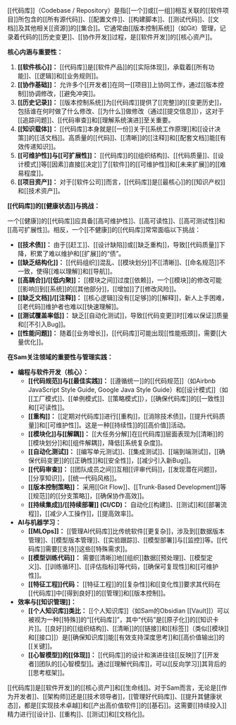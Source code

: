 [[代码库]]（Codebase / Repository）是指[[一个]]或[[一组]]相互关联的[[软件项目]]所包含的[[所有源代码]]、[[配置文件]]、[[构建脚本]]、[[测试代码]]、[[文档]]及其他相关[[资源]]的[[集合]]。它通常由[[版本控制系统]]（如Git）管理，记录着代码的[[历史变更]]、[[协作开发]]过程，是[[软件开发]]的[[核心资产]]。

**核心内涵与重要性：**

1.  **[[软件核心]]：** [[代码库]]是[[软件产品]]的[[实际体现]]，承载着[[所有功能]]、[[逻辑]]和[[业务规则]]。
2.  **[[协作基础]]：** 允许多个[[开发者]]在同一[[项目]]上协同工作，通过[[版本控制]]协调修改，[[避免冲突]]。
3.  **[[历史记录]]：** [[版本控制系统]]为[[代码库]]提供了[[完整]]的[[变更历史]]，包括谁在何时做了什么修改、[[为什么]]做修改（通过[[提交信息]]），这对于[[追踪问题]]、[[代码审查]]和[[理解系统演进]]至关重要。
4.  **[[知识载体]]：** [[代码库]]本身就是[[一份]]关于[[系统工作原理]]和[[设计决策]]的[[活文档]]。高质量的[[代码]]、[[清晰]]的[[注释]]和[[配套文档]]能[[有效传递知识]]。
5.  **[[可维护性]]与[[可扩展性]]：** [[代码库]]的[[组织结构]]、[[代码质量]]、[[设计模式]]等[[因素]]直接[[决定]]了[[软件]]的[[可维护性]]和[[未来扩展]]的[[难易程度]]。
6.  **[[项目资产]]：** 对于[[软件公司]]而言，[[代码库]]是[[最核心]]的[[知识产权]]和[[技术资产]]。

**[[代码库]]的[[健康状态]]与挑战：**

一个[[健康]]的[[代码库]]应具备[[高可维护性]]、[[高可读性]]、[[高可测试性]]和[[高可扩展性]]。相反，一个[[不健康]]的[[代码库]]常常面临以下挑战：

*   **[[技术债]]：** 由于[[赶工]]、[[设计缺陷]]或[[缺乏重构]]，导致[[代码质量]]下降，积累了难以维护和[[扩展]]的“债”。
*   **[[缺乏结构化]]：** [[代码组织]]混乱、[[模块划分]]不[[清晰]]、[[命名规范]]不一致，使得[[难以理解]]和[[导航]]。
*   **[[高耦合]]/[[低内聚]]：** [[模块之间]]过度[[依赖]]，一个[[模块]]的修改可能[[影响]]到[[系统]]的[[其他部分]]，[[增加]]了[[修改风险]]。
*   **[[缺乏文档]]/[[注释]]：** [[核心逻辑]]没有[[足够]]的[[解释]]，新人上手困难，[[老代码]]维护者也难以[[快速理解]]。
*   **[[测试覆盖率低]]：** 缺乏[[自动化测试]]，导致[[代码变更]]时[[难以保证]]质量和[[不引入Bug]]。
*   **[[性能问题]]：** 随着[[业务增长]]，[[代码库]]可能出现[[性能瓶颈]]，需要[[大量优化]]。

**在Sam关注领域的重要性与管理实践：**

*   **编程与软件开发（核心）：**
    *   **[[代码规范]]与[[最佳实践]]：** [[遵循统一]]的[[代码规范]]（如Airbnb JavaScript Style Guide, Google Java Style Guide）和[[设计模式]]（如[[工厂模式]]、[[单例模式]]、[[策略模式]]），[[确保代码库]]的[[一致性]]和[[可读性]]。
    *   **[[重构]]：** [[定期对代码库]]进行[[重构]]，[[消除技术债]]，[[提升代码质量]]和[[可维护性]]。这是一种[[持续性]]的[[高价值]]活动。
    *   **[[模块化]]与[[解耦]]：** [[大任务分解]]在[[代码库]]层面表现为[[清晰]]的[[模块划分]]和[[组件解耦]]，降低[[系统复杂度]]。
    *   **[[自动化测试]]：** [[编写单元测试]]、[[集成测试]]、[[端到端测试]]，[[确保代码变更]]的[[正确性]]和[[安全性]]，[[减少引入新Bug]]。
    *   **[[代码审查]]：** [[团队成员之间]]互相[[评审代码]]，[[发现潜在问题]]，[[分享知识]]，[[统一代码风格]]。
    *   **[[版本控制策略]]：** 采用[[Git Flow]]、[[Trunk-Based Development]]等[[规范]]的[[分支策略]]，[[确保协作高效]]。
    *   **[[持续集成]]/[[持续部署]] (CI/CD)：** 自动化[[构建]]、[[测试]]和[[部署流程]]，[[减少人工操作]]，[[提高效率]]。
*   **AI与机器学习：**
    *   **[[MLOps]]：** [[管理AI代码库]]比传统软件[[更复杂]]，涉及到[[数据版本管理]]、[[模型版本管理]]、[[实验跟踪]]、[[模型部署]]与[[监控]]等。[[代码库]]需要[[支持]]这些[[特殊需求]]。
    *   **[[模型训练代码]]：** 需要[[清晰]]地[[组织]]数据[[预处理]]、[[模型定义]]、[[训练循环]]、[[评估指标]]等代码，[[确保可复现性]]和[[可维护性]]。
    *   **[[特征工程]]代码：** [[特征工程]]的[[复杂性]]和[[变化性]]要求其代码在[[代码库]]中[[得到良好]]的[[管理]]和[[版本控制]]。
*   **效率与[[知识管理]]：**
    *   **[[个人知识库]]类比：** [[个人知识库]]（如Sam的Obsidian [[Vault]]）可以被视为一种[[特殊]]的“[[代码库]]”，其中“代码”是[[原子化]]的[[知识卡片]]。[[良好]]的[[组织结构]]、[[清晰]]的[[链接]]和[[标签]]（类似[[模块]]和[[接口]]）是[[确保知识库]]能[[有效支持深度思考]]和[[高价值输出]]的[[关键]]。
    *   **[[心智模型]]的[[体现]]：** [[代码库]]的设计和演进往往[[反映]]了[[开发者]]团队的[[心智模型]]。通过[[理解代码库]]，可以[[反向学习]]其背后的[[思考框架]]。

[[代码库]]是[[软件开发]]的[[核心资产]]和[[生命线]]。对于Sam而言，无论是[[作为开发者]]、[[架构师]]还是[[技术领导者]]，[[管理好代码库]]、[[提升其健康状态]]，都是[[实现技术卓越]]和[[产出高价值软件]]的[[基石]]。这需要[[持续投入]]精力进行[[设计]]、[[重构]]、[[测试]]和[[文档化]]。